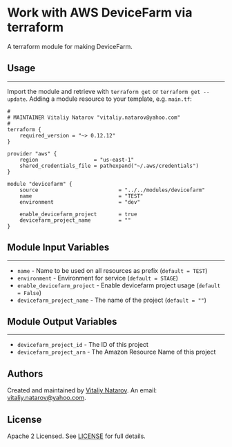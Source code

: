 # Work with AWS DeviceFarm via terraform

A terraform module for making DeviceFarm.


## Usage
----------------------
Import the module and retrieve with ```terraform get``` or ```terraform get --update```. Adding a module resource to your template, e.g. `main.tf`:

```
#
# MAINTAINER Vitaliy Natarov "vitaliy.natarov@yahoo.com"
#
terraform {
    required_version = "~> 0.12.12"
}

provider "aws" {
    region                  = "us-east-1"
    shared_credentials_file = pathexpand("~/.aws/credentials")
}

module "devicefarm" {
    source                          = "../../modules/devicefarm"
    name                            = "TEST"
    environment                     = "dev"

    enable_devicefarm_project       = true
    devicefarm_project_name         = ""
}
```

## Module Input Variables
----------------------
- `name` - Name to be used on all resources as prefix (`default = TEST`)
- `environment` - Environment for service (`default = STAGE`)
- `enable_devicefarm_project` - Enable devicefarm project usage (`default = False`)
- `devicefarm_project_name` - The name of the project (`default = ""`)

## Module Output Variables
----------------------
- `devicefarm_project_id` - The ID of this project
- `devicefarm_project_arn` - The Amazon Resource Name of this project


## Authors

Created and maintained by [Vitaliy Natarov](https://github.com/SebastianUA). An email: [vitaliy.natarov@yahoo.com](vitaliy.natarov@yahoo.com).

## License

Apache 2 Licensed. See [LICENSE](https://github.com/SebastianUA/terraform/blob/master/LICENSE) for full details.
